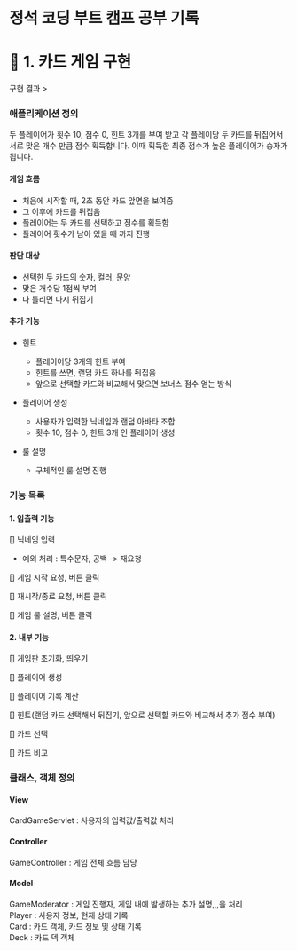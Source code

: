 # 정석 코딩 부트 캠프 공부 기록

# 📌 1. 카드 게임 구현

구현 결과 > 

### 애플리케이션 정의
두 플레이어가 횟수 10, 점수 0, 힌트 3개를 부여 받고 각 플레이당 두 카드를 뒤집어서 서로 맞은 개수 만큼 점수 획득합니다. 이때 획득한 최종 점수가 높은 플레이어가 승자가 됩니다.

#### 게임 흐름
 - 처음에 시작할 때, 2초 동안 카드 앞면을 보여줌
 - 그 이후에 카드를 뒤집음
 - 플레이어는 두 카드를 선택하고 점수를 획득함
 - 플레이어 횟수가 남아 있을 때 까지 진행

#### 판단 대상
  - 선택한 두 카드의 숫자, 컬러, 문양
  - 맞은 개수당 1점씩 부여
  - 다 틀리면 다시 뒤집기

#### 추가 기능
 - 힌트
   - 플레이어당 3개의 힌트 부여
   - 힌트를 쓰면, 랜덤 카드 하나를 뒤집음
   - 앞으로 선택할 카드와 비교해서 맞으면 보너스 점수 얻는 방식

 - 플레이어 생성
   - 사용자가 입력한 닉네임과 랜덤 아바타 조합
   - 횟수 10, 점수 0, 힌트 3개 인 플레이어 생성

 - 룰 설명
   - 구체적인 룰 설명 진행

### 기능 목록
#### 1. 입출력 기능

[] 닉네임 입력 
- 예외 처리 : 특수문자, 공백 -> 재요청

[] 게임 시작 요청, 버튼 클릭

[] 재시작/종료 요청, 버튼 클릭

[] 게임 룰 설명, 버튼 클릭


#### 2. 내부 기능

[] 게임판 초기화, 띄우기

[] 플레이어 생성

[] 플레이어 기록 계산

[] 힌트(랜덤 카드 선택해서 뒤집기, 앞으로 선택할 카드와 비교해서 추가 점수 부여)

[] 카드 선택

[] 카드 비교

### 클래스, 객체 정의
#### View
CardGameServlet : 사용자의 입력값/출력값 처리 <br>

#### Controller
GameController : 게임 전체 흐름 담당 <br>

#### Model
GameModerator : 게임 진행자, 게임 내에 발생하는 추가 설명,,,을 처리 <br>
Player : 사용자 정보, 현재 상태 기록 <br>
Card : 카드 객체, 카드 정보 및 상태 기록 <br>
Deck : 카드 덱 객체 

